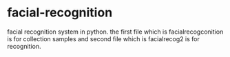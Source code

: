 # facial-recognition
facial recognition system in python. the first file which is facialrecogconition is for collection samples and second file which is facialrecog2 is for recognition.
